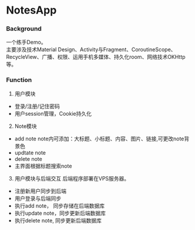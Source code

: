 # NotesApp
### Background
一个练手Demo。<br>
主要涉及技术Material Design、Activity与Fragment、CoroutineScope、RecycleView、广播、权限、运用手机多媒体、持久化room、网络技术OKHttp等。<br>
### Function
1. 用户模块
* 登录/注册/记住密码
* 用户session管理，Cookie持久化
2. Note模块
* add note
note内可添加：大标题、小标题、内容、图片、链接,可更改note背景色
* updtate note
* delete note
* 主界面根据标题搜索note 
3. 用户模块与后端交互
后端程序部署在VPS服务器。
* 注册新用户同步到后端
* 用户登录与后端同步
* 执行add note， 同步存储在后端数据库
* 执行update note，同步更新后端数据库
* 执行delete note, 同步更新后端数据库
